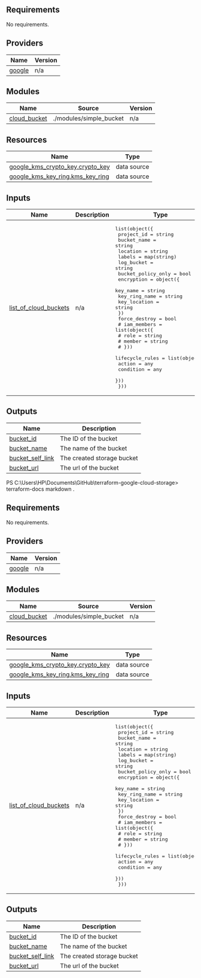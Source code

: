 ## Requirements

No requirements.

## Providers

| Name | Version |
|------|---------|
| <a name="provider_google"></a> [google](#provider\_google) | n/a |

## Modules

| Name | Source | Version |
|------|--------|---------|
| <a name="module_cloud_bucket"></a> [cloud\_bucket](#module\_cloud\_bucket) | ./modules/simple_bucket | n/a |

## Resources

| Name | Type |
|------|------|
| [google_kms_crypto_key.crypto_key](https://registry.terraform.io/providers/hashicorp/google/latest/docs/data-sources/kms_crypto_key) | data source |      
| [google_kms_key_ring.kms_key_ring](https://registry.terraform.io/providers/hashicorp/google/latest/docs/data-sources/kms_key_ring) | data source |        

## Inputs

| Name | Description | Type | Default | Required |
|------|-------------|------|---------|:--------:|
| <a name="input_list_of_cloud_buckets"></a> [list\_of\_cloud\_buckets](#input\_list\_of\_cloud\_buckets) | n/a | <pre>list(object({<br>    project_id         = string<br>    bucket_name        = string<br>    location           = string<br>    labels             = map(string)<br>    log_bucket         = string<br>    bucket_policy_only = bool<br>    encryption = object({<br>      key_name      = string<br>      key_ring_name = string<br>      key_location  = string<br>    })<br>    force_destroy = bool<br>    # iam_members = list(object({<br>    #   role   = string<br>    #   member = string<br>    # }))<br>    lifecycle_rules = list(object({<br>      action    = any<br>      condition = any<br>    }))<br>  }))</pre> | `[]` | no |

## Outputs

| Name | Description |
|------|-------------|
| <a name="output_bucket_id"></a> [bucket\_id](#output\_bucket\_id) | The ID of the bucket |
| <a name="output_bucket_name"></a> [bucket\_name](#output\_bucket\_name) | The name of the bucket |
| <a name="output_bucket_self_link"></a> [bucket\_self\_link](#output\_bucket\_self\_link) | The created storage bucket |
| <a name="output_bucket_url"></a> [bucket\_url](#output\_bucket\_url) | The url of the bucket |
PS C:\Users\HP\Documents\GitHub\terraform-google-cloud-storage> terraform-docs markdown .
## Requirements

No requirements.

## Providers

| Name | Version |
|------|---------|
| <a name="provider_google"></a> [google](#provider\_google) | n/a |

## Modules

| Name | Source | Version |
|------|--------|---------|
| <a name="module_cloud_bucket"></a> [cloud\_bucket](#module\_cloud\_bucket) | ./modules/simple_bucket | n/a |

## Resources

| Name | Type |
|------|------|
| [google_kms_crypto_key.crypto_key](https://registry.terraform.io/providers/hashicorp/google/latest/docs/data-sources/kms_crypto_key) | data source |      
| [google_kms_key_ring.kms_key_ring](https://registry.terraform.io/providers/hashicorp/google/latest/docs/data-sources/kms_key_ring) | data source |        

## Inputs

| Name | Description | Type | Default | Required |
|------|-------------|------|---------|:--------:|
| <a name="input_list_of_cloud_buckets"></a> [list\_of\_cloud\_buckets](#input\_list\_of\_cloud\_buckets) | n/a | <pre>list(object({<br>    project_id         = string<br>    bucket_name        = string<br>    location           = string<br>    labels             = map(string)<br>    log_bucket         = string<br>    bucket_policy_only = bool<br>    encryption = object({<br>      key_name      = string<br>      key_ring_name = string<br>      key_location  = string<br>    })<br>    force_destroy = bool<br>    # iam_members = list(object({<br>    #   role   = string<br>    #   member = string<br>    # }))<br>    lifecycle_rules = list(object({<br>      action    = any<br>      condition = any<br>    }))<br>  }))</pre> | `[]` | no |

## Outputs

| Name | Description |
|------|-------------|
| <a name="output_bucket_id"></a> [bucket\_id](#output\_bucket\_id) | The ID of the bucket |
| <a name="output_bucket_name"></a> [bucket\_name](#output\_bucket\_name) | The name of the bucket |
| <a name="output_bucket_self_link"></a> [bucket\_self\_link](#output\_bucket\_self\_link) | The created storage bucket |
| <a name="output_bucket_url"></a> [bucket\_url](#output\_bucket\_url) | The url of the bucket |